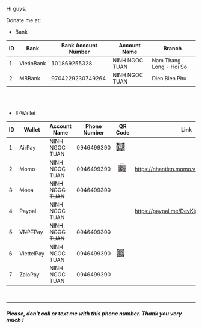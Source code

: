 Hi guys.

Donate me at:
 - Bank

| ID | Bank | Bank Account Number | Account Name | Branch |
|--|--|--|--|--|
| 1 | VietinBank | 101869255328 | NINH NGOC TUAN | Nam Thang Long - Hoi So |
| 2 | MBBank | 9704229230749264 | NINH NGOC TUAN | Dien Bien Phu |

<br/><br/>

- E-Wallet

| ID | Wallet | Account Name | Phone Number | QR Code | Link | Note |
|--|--|--|--|--|--|--|
| 1 | AirPay | NINH NGOC TUAN | 0946499390 | <img src="https://github.com/KingNNT/KingNNT/blob/master/assets/images/qrcodes/QRCodeAirPay.jpg" alt="AirPay" height="24"> | | Suggest |
| 2 | Momo | NINH NGOC TUAN | 0946499390 | <img src="https://github.com/KingNNT/KingNNT/blob/master/assets/images/qrcodes/QRCodeMomo.jpg" alt="Momo" height="32"> | https://nhantien.momo.vn/dD222YGYEEB | Suggest
|~~3~~ | ~~Moca~~ | ~~NINH NGOC TUAN~~ | ~~0946499390~~ | | | ~~Not Use~~ |
| 4 | Paypal | NINH NGOC TUAN | | | https://paypal.me/DevKingNNT | Not Suggest |
| ~~5~~ | ~~VNPTPay~~ | ~~NINH NGOC TUAN~~ | ~~0946499390~~ | | | ~~Not Use~~ |
| 6 | ViettelPay | NINH NGOC TUAN | 0946499390 | <img src="https://github.com/KingNNT/KingNNT/blob/master/assets/images/qrcodes/QRCodeZaloPay.jpg" alt="ZaloPay" height="24"> | | Suggest |
| 7 | ZaloPay | NINH NGOC TUAN | 0946499390 | | | Suggest|

<br/>

----
##### Please, don't call or text me with this phone number. Thank you very much !

